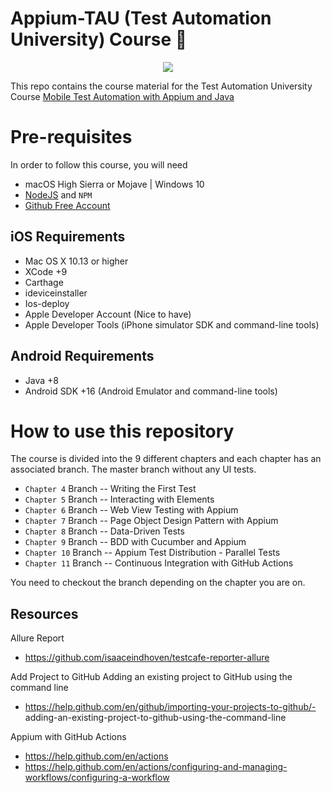 # Appium-TAU (Test Automation University) Course :rocket:

<p align="center">
<img src="https://github.com/moatazeldebsy/Appium-TAU/blob/main/appium.png">
</p>

This repo contains the course material for the Test Automation University Course [Mobile Test Automation with Appium and Java
](https://github.com/moatazeldebsy/Appium-TAU)
 
# Pre-requisites
In order to follow this course, you will need
* macOS High Sierra or Mojave | Windows 10 
* [NodeJS](https://nodejs.org/en/) and `NPM`
* [Github Free Account](https://github.com/join?ref_cta=Sign+up&ref_loc=header+logged+out&ref_page=%2F&source=header-home)


## iOS Requirements
* Mac OS X 10.13 or higher
* XCode +9
* Carthage
* ideviceinstaller
* Ios-deploy
* Apple Developer Account (Nice to have)
* Apple Developer Tools (iPhone simulator SDK and command-line tools)

## Android Requirements
* Java +8
* Android SDK +16 (Android Emulator and command-line tools)
 
# How to use this repository 

The course is divided into the 9 different chapters and each chapter has an associated branch. The master branch without any UI tests. 

* `Chapter 4` Branch --  Writing the First Test
* `Chapter 5` Branch --  Interacting with Elements 
* `Chapter 6` Branch --  Web View Testing with Appium
* `Chapter 7` Branch -- Page Object Design Pattern with Appium
* `Chapter 8` Branch -- Data-Driven Tests
* `Chapter 9` Branch -- BDD with Cucumber and Appium
* `Chapter 10` Branch -- Appium Test Distribution - Parallel Tests
* `Chapter 11` Branch -- Continuous Integration with GitHub Actions

You need to checkout the branch depending on the chapter you are on.

## Resources
Allure Report
- https://github.com/isaaceindhoven/testcafe-reporter-allure

Add Project to GitHub
Adding an existing project to GitHub using the command line
- https://help.github.com/en/github/importing-your-projects-to-github/- adding-an-existing-project-to-github-using-the-command-line

Appium with GitHub Actions
- https://help.github.com/en/actions
- https://help.github.com/en/actions/configuring-and-managing-workflows/configuring-a-workflow
